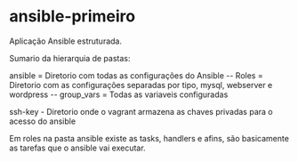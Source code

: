 # ansible-primeiro

Aplicação Ansible estruturada.

Sumario da hierarquia de pastas:

ansible = Diretorio com todas as configurações do Ansible
-- Roles = Diretorio com as configurações separadas por tipo, mysql, webserver e wordpress
-- group_vars = Todas as variaveis configuradas

ssh-key - Diretorio onde o vagrant armazena as chaves privadas para o acesso do ansible

Em roles na pasta ansible existe as tasks, handlers e afins, são basicamente as tarefas que o ansible vai executar.
